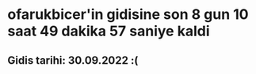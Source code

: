 # ofarukbicer'in gidisine son 8 gun 10 saat 49 dakika 57 saniye kaldi

## Gidis tarihi: 30.09.2022 :(